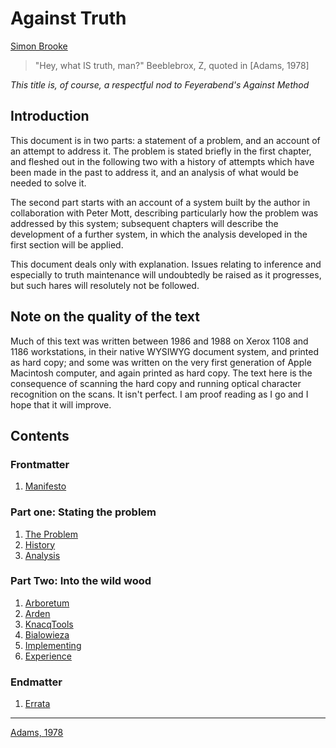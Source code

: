 # Against Truth

[Simon Brooke](mailto:simon@journeyman.cc)

> "Hey, what IS truth, man?" Beeblebrox, Z, quoted in [Adams, 1978]

*This title is, of course, a respectful nod to Feyerabend's Against Method*

## Introduction

This document is in two parts: a  statement of a problem, and an account of an attempt to address  it. The problem is stated briefly in the first chapter, and  fleshed out in the following two with a history of attempts which  have been made in the past to address it, and an analysis of what  would be needed to solve it.

The second part starts with an  account of a system built by the author in collaboration with  Peter Mott, describing particularly how the problem was addressed  by this system; subsequent chapters will describe the development  of a further system, in which the analysis developed in the first  section will be applied.

This document deals only with  explanation. Issues relating to inference and especially to truth  maintenance will undoubtedly be raised as it progresses, but such  hares will resolutely not be followed.

## Note on the quality of the text

Much of this text was written between 1986 and 1988 on Xerox 1108 and 1186 workstations, in their native WYSIWYG document system, and printed as hard copy; and some was written on the very first generation of Apple Macintosh computer, and again printed as hard copy. The text here is the consequence of scanning the hard copy and running optical character recognition on the scans. It isn't perfect. I am proof reading as I go and I hope that it will improve.

## Contents

### Frontmatter

1. [Manifesto](Manifesto.html)

### Part one: Stating the problem

1. [The Problem](TheProblem.html)
2. [History](History.html)
3. [Analysis](Analysis.html)

### Part Two: Into the wild wood

1. [Arboretum](Arboretum.html)
2. [Arden](Arden.html)
3. [KnacqTools](KnacqTools.html)
4. [Bialowieza](Bialowieza.html)
5. [Implementing](Implementing.html)
6. [Experience](Experience.html)

### Endmatter

1. [Errata](Errata.html)

----
[Adams, 1978](https://en.wikipedia.org/wiki/The_Hitchhiker%27s_Guide_to_the_Galaxy)
